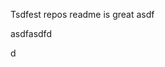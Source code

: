 Tsdfest repos readme is great asdf







asdfasdfd




d






































































































































































